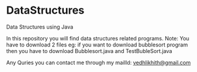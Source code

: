 # DataStructures
Data Structures using Java

In this repository you will find  data structures related programs.
Note: You have to download 2 files eg: if you want to download bubblesort program then you have to download Bubblesort.java and TestBubleSort.java

Any Quries you can contact me through my mailId: vedhlikhith@gmail.com
